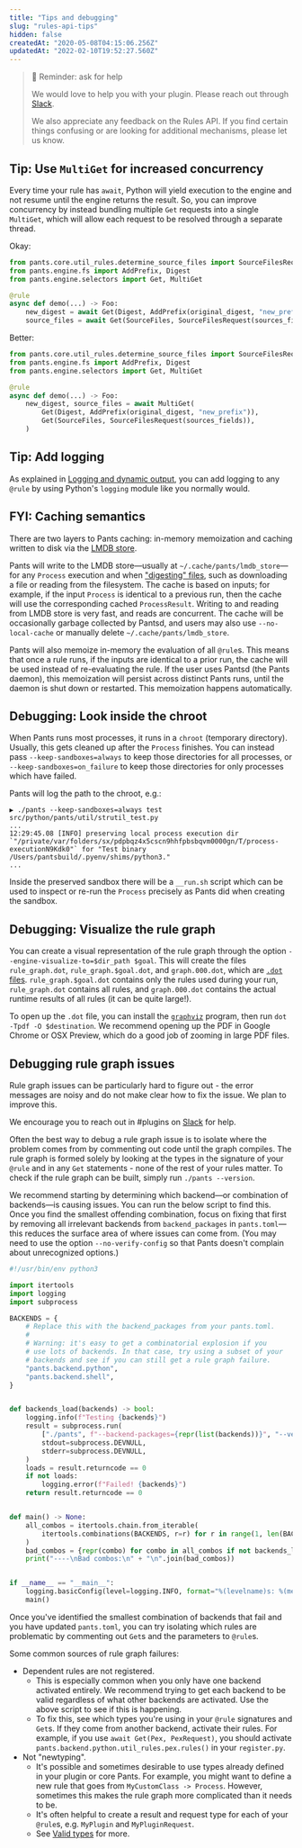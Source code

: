 ```yaml
---
title: "Tips and debugging"
slug: "rules-api-tips"
hidden: false
createdAt: "2020-05-08T04:15:06.256Z"
updatedAt: "2022-02-10T19:52:27.560Z"
---
```

> 📘 Reminder: ask for help
> 
> We would love to help you with your plugin. Please reach out through [Slack](doc:community).
> 
> We also appreciate any feedback on the Rules API. If you find certain things confusing or are looking for additional mechanisms, please let us know.

Tip: Use `MultiGet` for increased concurrency
---------------------------------------------

Every time your rule has `await`, Python will yield execution to the engine and not resume until the engine returns the result. So, you can improve concurrency by instead bundling multiple `Get` requests into a single `MultiGet`, which will allow each request to be resolved through a separate thread.

Okay:

```python
from pants.core.util_rules.determine_source_files import SourceFilesRequest, SourceFiles
from pants.engine.fs import AddPrefix, Digest
from pants.engine.selectors import Get, MultiGet

@rule
async def demo(...) -> Foo:
    new_digest = await Get(Digest, AddPrefix(original_digest, "new_prefix"))
    source_files = await Get(SourceFiles, SourceFilesRequest(sources_fields))
```

Better:

```python
from pants.core.util_rules.determine_source_files import SourceFilesRequest, SourceFiles
from pants.engine.fs import AddPrefix, Digest
from pants.engine.selectors import Get, MultiGet

@rule
async def demo(...) -> Foo:
    new_digest, source_files = await MultiGet(
        Get(Digest, AddPrefix(original_digest, "new_prefix")),
        Get(SourceFiles, SourceFilesRequest(sources_fields)),
    )
```

Tip: Add logging
----------------

As explained in [Logging and dynamic output](doc:rules-api-logging), you can add logging to any `@rule` by using Python's `logging` module like you normally would.

FYI: Caching semantics
----------------------

There are two layers to Pants caching: in-memory memoization and caching written to disk via the [LMDB store](https://en.wikipedia.org/wiki/Lightning_Memory-Mapped_Database).

Pants will write to the LMDB store—usually at `~/.cache/pants/lmdb_store`—for any `Process` execution and when ["digesting" files](doc:rules-api-file-system), such as downloading a file or reading from the filesystem. The cache is based on inputs; for example, if the input `Process` is identical to a previous run, then the cache will use the corresponding cached `ProcessResult`. Writing to and reading from LMDB store is very fast, and reads are concurrent. The cache will be occasionally garbage collected by Pantsd, and users may also use `--no-local-cache` or manually delete `~/.cache/pants/lmdb_store`.

Pants will also memoize in-memory the evaluation of all `@rule`s. This means that once a rule runs, if the inputs are identical to a prior run, the cache will be used instead of re-evaluating the rule. If the user uses Pantsd (the Pants daemon), this memoization will persist across distinct Pants runs, until the daemon is shut down or restarted. This memoization happens automatically.

Debugging: Look inside the chroot
---------------------------------

When Pants runs most processes, it runs in a `chroot` (temporary directory). Usually, this gets cleaned up after the `Process` finishes. You can instead pass `--keep-sandboxes=always` to keep those directories for all processes, or `--keep-sandboxes=on_failure` to keep those directories for only processes which have failed.

Pants will log the path to the chroot, e.g.:

```
▶ ./pants --keep-sandboxes=always test src/python/pants/util/strutil_test.py
...
12:29:45.08 [INFO] preserving local process execution dir `"/private/var/folders/sx/pdpbqz4x5cscn9hhfpbsbqvm0000gn/T/process-executionN9Kdk0"` for "Test binary /Users/pantsbuild/.pyenv/shims/python3."
...
```

Inside the preserved sandbox there will be a `__run.sh` script which can be used to inspect or re-run the `Process` precisely as Pants did when creating the sandbox.

Debugging: Visualize the rule graph
-----------------------------------

You can create a visual representation of the rule graph through the option `--engine-visualize-to=$dir_path $goal`. This will create the files `rule_graph.dot`, `rule_graph.$goal.dot`, and `graph.000.dot`, which are [`.dot` files](https://en.wikipedia.org/wiki/DOT_%28graph_description_language%29). `rule_graph.$goal.dot` contains only the rules used during your run, `rule_graph.dot` contains all rules, and `graph.000.dot` contains the actual runtime results of all rules (it can be quite large!).

To open up the `.dot` file, you can install the [`graphviz`](https://graphviz.org) program, then run `dot -Tpdf -O $destination`. We recommend opening up the PDF in Google Chrome or OSX Preview, which do a good job of zooming in large PDF files.

Debugging rule graph issues
---------------------------

Rule graph issues can be particularly hard to figure out - the error messages are noisy and do not make clear how to fix the issue. We plan to improve this. 

We encourage you to reach out in #plugins on [Slack](doc:getting-help) for help.

Often the best way to debug a rule graph issue is to isolate where the problem comes from by commenting out code until the graph compiles. The rule graph is formed solely by looking at the types in the signature of your `@rule` and in any `Get` statements - none of the rest of your rules matter. To check if the rule graph can be built, simply run `./pants --version`.

We recommend starting by determining which backend—or combination of backends—is causing issues. You can run the below script to find this. Once you find the smallest offending combination, focus on fixing that first by removing all irrelevant backends from `backend_packages` in `pants.toml`—this reduces the surface area of where issues can come from. (You may need to use the option `--no-verify-config` so that Pants doesn't complain about unrecognized options.)

```python find_bad_backend_combos.py
#!/usr/bin/env python3

import itertools
import logging
import subprocess

BACKENDS = {
    # Replace this with the backend_packages from your pants.toml.
    #
    # Warning: it's easy to get a combinatorial explosion if you 
    # use lots of backends. In that case, try using a subset of your
    # backends and see if you can still get a rule graph failure.
    "pants.backend.python",
    "pants.backend.shell",
}


def backends_load(backends) -> bool:
    logging.info(f"Testing {backends}")
    result = subprocess.run(
        ["./pants", f"--backend-packages={repr(list(backends))}", "--version"],
        stdout=subprocess.DEVNULL,
        stderr=subprocess.DEVNULL,
    )
    loads = result.returncode == 0
    if not loads:
        logging.error(f"Failed! {backends}")
    return result.returncode == 0


def main() -> None:
    all_combos = itertools.chain.from_iterable(
        itertools.combinations(BACKENDS, r=r) for r in range(1, len(BACKENDS) + 1)
    )
    bad_combos = {repr(combo) for combo in all_combos if not backends_load(combo)}
    print("----\nBad combos:\n" + "\n".join(bad_combos))


if __name__ == "__main__":
    logging.basicConfig(level=logging.INFO, format="%(levelname)s: %(message)s")
    main()
```

Once you've identified the smallest combination of backends that fail and you have updated `pants.toml`, you can try isolating which rules are problematic by commenting out `Get`s and the parameters to `@rule`s.

Some common sources of rule graph failures:

- Dependent rules are not registered.
  - This is especially common when you only have one backend activated entirely. We recommend trying to get each backend to be valid regardless of what other backends are activated. Use the above script to see if this is happening.
  - To fix this, see which types you're using in your `@rule` signatures and `Get`s. If they come from another backend, activate their rules. For example, if you use `await Get(Pex, PexRequest)`, you should activate `pants.backend.python.util_rules.pex.rules()` in your `register.py`.
- Not "newtyping".
  - It's possible and sometimes desirable to use types already defined in your plugin or core Pants. For example, you might want to define a new rule that goes from `MyCustomClass -> Process`. However, sometimes this makes the rule graph more complicated than it needs to be.
  - It's often helpful to create a result and request type for each of your `@rule`s, e.g. `MyPlugin` and `MyPluginRequest`.
  - See [Valid types](doc:rules-api-concepts#valid-types) for more.

